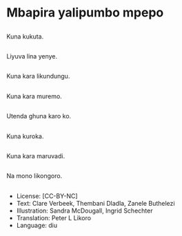 # Mbapira yalipumbo mpepo

##
Kuna kukuta.

##
Liyuva lina yenye.

##
Kuna kara likundungu.

##
Kuna kara muremo.

##
Utenda ghuna karo ko.

##
Kuna kuroka.

##
Kuna kara maruvadi.

##
Na mono likongoro.

##
* License: [CC-BY-NC]
* Text: Clare Verbeek, Thembani Dladla, Zanele Buthelezi
* Illustration: Sandra McDougall, Ingrid Schechter
* Translation: Peter L Likoro
* Language: diu
